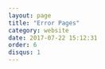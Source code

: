 ```yaml
---
layout: page
title: "Error Pages"
category: website
date: 2017-07-22 15:12:31
order: 6
disqus: 1
---
```



